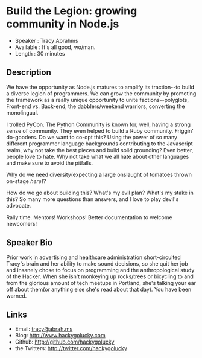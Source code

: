 Build the Legion: growing community in Node.js
========================

* Speaker   : Tracy Abrahms 
* Available : It's all good, wo/man. 
* Length    : 30 minutes

Description
-----------

We have the opportunity as Node.js matures to amplify its traction--to build a diverse legion of programmers.
We can grow the community by promoting the framework as a really unique opportunity to unite factions--polyglots, 
Front-end vs. Back-end, the dabblers/weekend warriors, converting the monolingual.

I trolled PyCon. The Python Community is known for, well, having a strong sense of community.  They even helped
to build a Ruby community. Friggin' do-gooders. Do we want to co-opt this? Using the power of so many different 
programmer language backgrounds contributing to the Javascript realm, why not take the best pieces and build solid
grounding? Even better, people love to hate. Why not take what we all 
hate about other languages and make sure to avoid the pitfalls.

Why do we need diversity(expecting a large onslaught of tomatoes thrown on-stage *here*)?

How do we go about building this? What's my evil plan? What's my stake in this? 
So many more questions than answers, and I love to play devil's advocate.

Rally time. Mentors! Workshops! Better documentation to welcome newcomers!

Speaker Bio
-----------

Prior work in advertising and healthcare administration short-circuited Tracy's brain and her ability to make sound decisions,
so she quit her job and insanely chose to focus on programming and the anthropological study of the Hacker. 
When she isn't monkeying up rocks/trees or bicycling to and from the glorious amount of tech meetups in Portland,
she's talking your ear off about them(or anything else she's read about that day). You have been warned.

Links
-----

* Email: tracy@abrah.ms
* Blog: http://www.hackygolucky.com
* Github: http://github.com/hackygolucky
* the Twitters: http://twitter.com/hackygolucky
